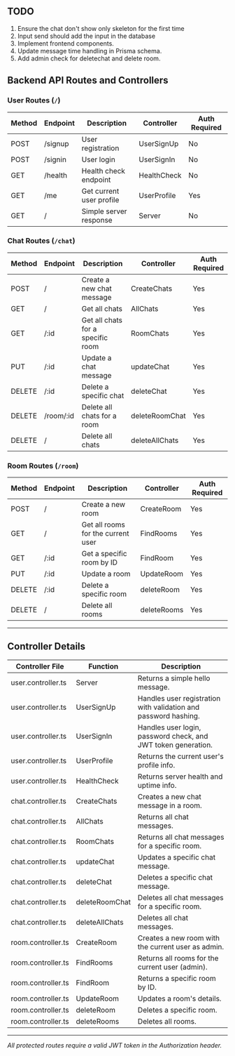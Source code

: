 ## TODO

1. Ensure the chat don't show only skeleton for the first time
2. Input send should add the input in the database
3. Implement frontend components.
4. Update message time handling in Prisma schema.
5. Add admin check for deletechat and delete room.

## Backend API Routes and Controllers

### User Routes (`/`)
| Method | Endpoint      | Description                              | Controller    | Auth Required |
|--------|--------------|------------------------------------------|--------------|--------------|
| POST   | /signup      | User registration                        | UserSignUp    | No           |
| POST   | /signin      | User login                               | UserSignIn    | No           |
| GET    | /health      | Health check endpoint                     | HealthCheck   | No           |
| GET    | /me          | Get current user profile                  | UserProfile   | Yes          |
| GET    | /            | Simple server response                    | Server        | No           |

### Chat Routes (`/chat`)
| Method | Endpoint         | Description                                 | Controller       | Auth Required |
|--------|------------------|---------------------------------------------|------------------|--------------|
| POST   | /                | Create a new chat message                    | CreateChats      | Yes          |
| GET    | /                | Get all chats                               | AllChats         | Yes          |
| GET    | /:id             | Get all chats for a specific room            | RoomChats        | Yes          |
| PUT    | /:id             | Update a chat message                        | updateChat       | Yes          |
| DELETE | /:id             | Delete a specific chat                       | deleteChat       | Yes          |
| DELETE | /room/:id        | Delete all chats for a room                  | deleteRoomChat   | Yes          |
| DELETE | /                | Delete all chats                             | deleteAllChats   | Yes          |

### Room Routes (`/room`)
| Method | Endpoint   | Description                                 | Controller    | Auth Required |
|--------|------------|---------------------------------------------|--------------|--------------|
| POST   | /          | Create a new room                           | CreateRoom    | Yes          |
| GET    | /          | Get all rooms for the current user           | FindRooms     | Yes          |
| GET    | /:id       | Get a specific room by ID                    | FindRoom      | Yes          |
| PUT    | /:id       | Update a room                                | UpdateRoom    | Yes          |
| DELETE | /:id       | Delete a specific room                       | deleteRoom    | Yes          |
| DELETE | /          | Delete all rooms                             | deleteRooms   | Yes          |

---

## Controller Details

| Controller File         | Function         | Description                                      |
|------------------------|------------------|--------------------------------------------------|
| user.controller.ts     | Server           | Returns a simple hello message.                  |
| user.controller.ts     | UserSignUp       | Handles user registration with validation and password hashing. |
| user.controller.ts     | UserSignIn       | Handles user login, password check, and JWT token generation. |
| user.controller.ts     | UserProfile      | Returns the current user's profile info.         |
| user.controller.ts     | HealthCheck      | Returns server health and uptime info.           |
| chat.controller.ts     | CreateChats      | Creates a new chat message in a room.            |
| chat.controller.ts     | AllChats         | Returns all chat messages.                       |
| chat.controller.ts     | RoomChats        | Returns all chat messages for a specific room.   |
| chat.controller.ts     | updateChat       | Updates a specific chat message.                 |
| chat.controller.ts     | deleteChat       | Deletes a specific chat message.                 |
| chat.controller.ts     | deleteRoomChat   | Deletes all chat messages for a specific room.   |
| chat.controller.ts     | deleteAllChats   | Deletes all chat messages.                       |
| room.controller.ts     | CreateRoom       | Creates a new room with the current user as admin. |
| room.controller.ts     | FindRooms        | Returns all rooms for the current user (admin).  |
| room.controller.ts     | FindRoom         | Returns a specific room by ID.                   |
| room.controller.ts     | UpdateRoom       | Updates a room's details.                        |
| room.controller.ts     | deleteRoom       | Deletes a specific room.                         |
| room.controller.ts     | deleteRooms      | Deletes all rooms.                               |

---

*All protected routes require a valid JWT token in the Authorization header.*
